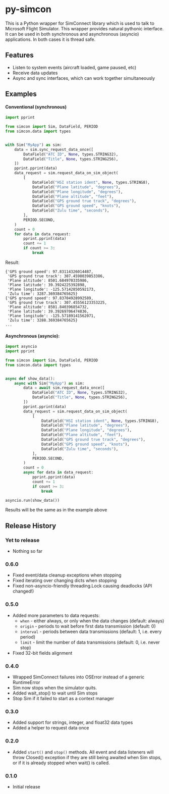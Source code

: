 # py-simcon

This is a Python wrapper for SimConnect library which is used to talk to
Microsoft Flight Simulator. This wrapper provides natural pythonic interface.
It can be used in both synchronous and asynchronous (asyncio) applications.
In both cases it is thread safe.

## Features

  * Listen to system events (aircraft loaded, game paused, etc)
  * Receive data updates
  * Async and sync interfaces, which can work together simultaneously

## Examples

#### Conventional (synchronous)

```python
import pprint

from simcon import Sim, DataField, PERIOD
from simcon.data import types


with Sim("MyApp") as sim:
    data = sim.sync_request_data_once([
        DataField("ATC ID", None, types.STRING32),
        DataField("Title", None, types.STRING256),
    ])
    pprint.pprint(data)
    data_request = sim.request_data_on_sim_object(
        [
            DataField("HSI station ident", None, types.STRING8),
            DataField("Plane latitude", "degrees"),
            DataField("Plane longitude", "degrees"),
            DataField("Plane altitude", "feet"),
            DataField("GPS ground true track", "degrees"),
            DataField("GPS ground speed", "knots"),
            DataField("Zulu time", "seconds"),
        ],
        PERIOD.SECOND,
    )
    count = 0
    for data in data_request:
        pprint.pprint(data)
        count += 1
        if count >= 3:
            break
```

Result:
```
{'GPS ground speed': 97.83114326014487,
 'GPS ground true track': 307.4598039853386,
 'Plane altitude': 8501.684970335986,
 'Plane latitude': 39.3924225392898,
 'Plane longitude': -125.57142850592173,
 'Zulu time': 3287.369384765625}
{'GPS ground speed': 97.83704928992589,
 'GPS ground true track': 307.45556123353225,
 'Plane altitude': 8501.840396854732,
 'Plane latitude': 39.39269706474836,
 'Plane longitude': -125.57189141562071,
 'Zulu time': 3288.369384765625}
...
```

#### Asynchronous (asyncio):

```python
import asyncio
import pprint

from simcon import Sim, DataField, PERIOD
from simcon.data import types


async def show_data():
    async with Sim("MyApp") as sim:
        data = await sim.request_data_once([
            DataField("ATC ID", None, types.STRING32),
            DataField("Title", None, types.STRING256),
        ])
        pprint.pprint(data)
        data_request = sim.request_data_on_sim_object(
            [
                DataField("HSI station ident", None, types.STRING8),
                DataField("Plane latitude", "degrees"),
                DataField("Plane longitude", "degrees"),
                DataField("Plane altitude", "feet"),
                DataField("GPS ground true track", "degrees"),
                DataField("GPS ground speed", "knots"),
                DataField("Zulu time", "seconds"),
            ],
            PERIOD.SECOND,
        )
        count = 0
        async for data in data_request:
            pprint.pprint(data)
            count += 1
            if count >= 3:
                break

asyncio.run(show_data())
```

Results will be the same as in the example above


## Release History

### Yet to release
  * Nothing so far

### 0.6.0
  * Fixed event/data cleanup exceptions when stopping
  * Fixed iterating over changing dicts when stopping
  * Fixed non-asyncio-friendly threading.Lock causing deadlocks (API changed!)

### 0.5.0
  * Added more parameters to data requests:
    - `when` - either always, or only when the data changes (default: always)
    - `origin` - periods to wait before first data transmission (default: 0)
    - `interval` - periods between data transmissions (default: 1, i.e. every period)
    - `limit` - limit the number of data transmissions (default: 0, i.e. never stop)
  * Fixed 32-bit fields alignment

### 0.4.0
  * Wrapped SimConnect failures into OSError instead of a generic RuntimeError
  * Sim now stops when the simulator quits.
  * Added wait_stop() to wait until Sim stops
  * Stop Sim if it failed to start as a context manager

### 0.3.0
  * Added support for strings, integer, and float32 data types
  * Added a helper to request data once

### 0.2.0

  * Added `start()` and `stop()` methods. All event and data listeners
    will throw Closed() exception if they are still being awaited when
    Sim stops, or if it is already stopped when wait() is called.

### 0.1.0
  * Initial release
